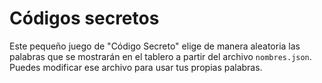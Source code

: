# Códigos secretos

Este pequeño juego de "Código Secreto" elige de manera aleatoria
las palabras que se mostrarán en el tablero a partir del archivo
`nombres.json`. Puedes modificar ese archivo para usar tus propias
palabras.
